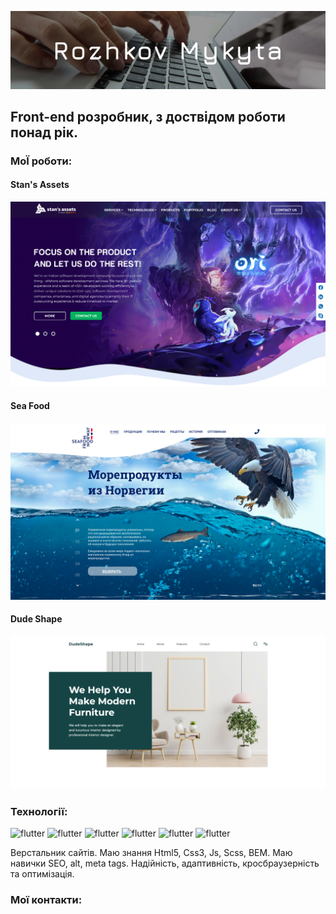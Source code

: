 ![header](assets/img/img-readme.jpg)

## Front-end розробник, з доствідом роботи понад рік.

### МоЇ роботи:
#### Stan's Assets
[![works](assets/img/stansAssets.jpg)](https://yonshy.github.io/stansAssets/)
#### Sea Food
[![works](assets/img/seaFood.jpg)](https://yonshy.github.io/seaFood/)
#### Dude Shape
[![works](assets/img/dudeShape.jpg)](https://yonshy.github.io/dudeShape/)

### Технології: 
![flutter](https://img.shields.io/badge/-Html-261460?style=for-the-badge&logo=HTML5&logoColor=F57400)
![flutter](https://img.shields.io/badge/-Pug-261460?style=for-the-badge&logo=Pug&logoColor=00A5D3)
![flutter](https://img.shields.io/badge/-Bem-261460?style=for-the-badge&logo=BEM&logoColor=EAB813)
![flutter](https://img.shields.io/badge/-Css-261460?style=for-the-badge&logo=CSS3&logoColor=B9F400)
![flutter](https://img.shields.io/badge/-Scss-261460?style=for-the-badge&logo=Sass&logoColor=00B9D4)
![flutter](https://img.shields.io/badge/-JavaScript-261460?style=for-the-badge&logo=JavaScript&logoColor=F5F201)


Верстальник сайтів. Маю знання Html5, Css3, Js, Scss, BEM. Маю навички SEO, alt, meta tags. Надійність, адаптивність, кросбраузерність та оптимізація.

### Мої контакти:
